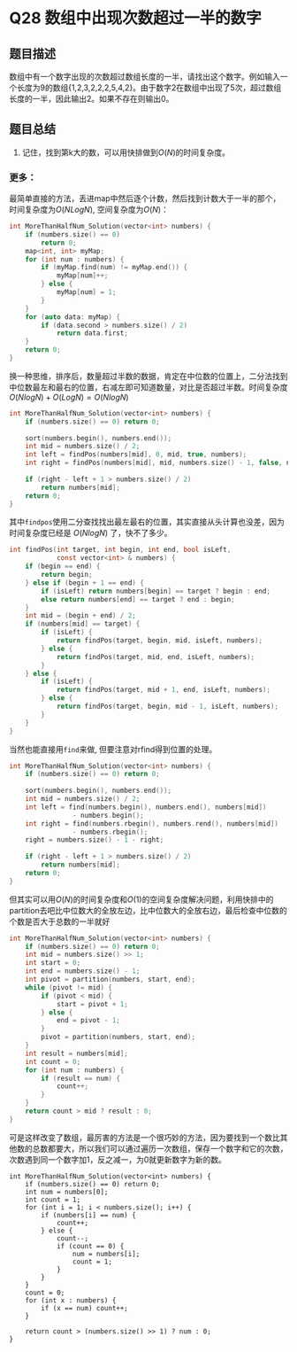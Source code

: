 # Q28 数组中出现次数超过一半的数字

## 题目描述
数组中有一个数字出现的次数超过数组长度的一半，请找出这个数字。例如输入一个长度为9的数组{1,2,3,2,2,2,5,4,2}。由于数字2在数组中出现了5次，超过数组长度的一半，因此输出2。如果不存在则输出0。

## 题目总结
1. 记住，找到第k大的数，可以用快排做到$O(N)$的时间复杂度。


### 更多：
最简单直接的方法，丢进map中然后逐个计数，然后找到计数大于一半的那个，时间复杂度为$O(NLogN)$, 空间复杂度为$O(N)$：
```c
int MoreThanHalfNum_Solution(vector<int> numbers) {
    if (numbers.size() == 0)
        return 0;
    map<int, int> myMap;
    for (int num : numbers) {
        if (myMap.find(num) != myMap.end()) {
            myMap[num]++;
        } else {
            myMap[num] = 1;
        }
    }
    for (auto data: myMap) {
        if (data.second > numbers.size() / 2)
            return data.first;
    }
    return 0;
}
```

换一种思维，排序后，数量超过半数的数据，肯定在中位数的位置上，二分法找到中位数最左和最右的位置，右减左即可知道数量，对比是否超过半数。时间复杂度$O(NlogN) + O(LogN) = O(NlogN)$
```c
int MoreThanHalfNum_Solution(vector<int> numbers) {
    if (numbers.size() == 0) return 0;
    
    sort(numbers.begin(), numbers.end());
    int mid = numbers.size() / 2;
    int left = findPos(numbers[mid], 0, mid, true, numbers);
    int right = findPos(numbers[mid], mid, numbers.size() - 1, false, numbers);
    
    if (right - left + 1 > numbers.size() / 2)
        return numbers[mid];
    return 0;
}
```
其中`findpos`使用二分查找找出最左最右的位置，其实直接从头计算也没差，因为时间复杂度已经是 $O(NlogN)$ 了，快不了多少。
```c
int findPos(int target, int begin, int end, bool isLeft,
            const vector<int> & numbers) {
    if (begin == end) {
        return begin;
    } else if (begin + 1 == end) {
        if (isLeft) return numbers[begin] == target ? begin : end;
        else return numbers[end] == target ? end : begin;
    }
    int mid = (begin + end) / 2;
    if (numbers[mid] == target) {
        if (isLeft) {
            return findPos(target, begin, mid, isLeft, numbers);
        } else {
            return findPos(target, mid, end, isLeft, numbers);
        }
    } else {
        if (isLeft) {
            return findPos(target, mid + 1, end, isLeft, numbers);
        } else {
            return findPos(target, begin, mid - 1, isLeft, numbers);
        }
    }
}
```

当然也能直接用`find`来做, 但要注意对rfind得到位置的处理。
```c
int MoreThanHalfNum_Solution(vector<int> numbers) {
    if (numbers.size() == 0) return 0;
    
    sort(numbers.begin(), numbers.end());
    int mid = numbers.size() / 2;
    int left = find(numbers.begin(), numbers.end(), numbers[mid])
                - numbers.begin();
    int right = find(numbers.rbegin(), numbers.rend(), numbers[mid])
                - numbers.rbegin();
    right = numbers.size() - 1 - right;
    
    if (right - left + 1 > numbers.size() / 2)
        return numbers[mid];
    return 0;
}
```

但其实可以用$O(N)$的时间复杂度和$O(1)$的空间复杂度解决问题，利用快排中的partition去吧比中位数大的全放左边，比中位数大的全放右边，最后检查中位数的个数是否大于总数的一半就好
```c
int MoreThanHalfNum_Solution(vector<int> numbers) {
    if (numbers.size() == 0) return 0;
    int mid = numbers.size() >> 1;
    int start = 0;
    int end = numbers.size() - 1;
    int pivot = partition(numbers, start, end);
    while (pivot != mid) {
        if (pivot < mid) {
            start = pivot + 1;
        } else {
            end = pivot - 1;
        }
        pivot = partition(numbers, start, end);
    }
    int result = numbers[mid];
    int count = 0;
    for (int num : numbers) {
        if (result == num) {
            count++;
        }
    }
    return count > mid ? result : 0;
}
```

可是这样改变了数组，最厉害的方法是一个很巧妙的方法，因为要找到一个数比其他数的总数都要大，所以我们可以通过遍历一次数组，保存一个数字和它的次数，次数遇到同一个数字加1，反之减一，为0就更新数字为新的数。
```
int MoreThanHalfNum_Solution(vector<int> numbers) {
    if (numbers.size() == 0) return 0;
    int num = numbers[0];
    int count = 1;
    for (int i = 1; i < numbers.size(); i++) {
        if (numbers[i] == num) {
            count++;
        } else {
            count--;
            if (count == 0) {
                num = numbers[i];
                count = 1;
            }
        }
    }
    count = 0;
    for (int x : numbers) {
        if (x == num) count++;
    }
    
    return count > (numbers.size() >> 1) ? num : 0;
}
```



